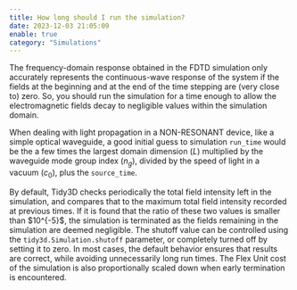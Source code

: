 ```yaml
---
title: How long should I run the simulation?
date: 2023-12-03 21:05:09
enable: true
category: "Simulations"
---
```

The frequency-domain response obtained in the FDTD simulation only accurately represents the continuous-wave response of the system if the fields at the beginning and at the end of the time stepping are (very close to) zero. So, you should run the simulation for a time enough to allow the electromagnetic fields decay to negligible values within the simulation domain.

When dealing with light propagation in a NON-RESONANT device, like a simple optical waveguide, a good initial guess to simulation `run_time` would be the a few times the largest domain dimension ($L$) multiplied by the waveguide mode group index ($n_g$), divided by the speed of light in a vacuum ($c_0$), plus the `source_time`.

<div><div>By default, Tidy3D checks periodically the total field intensity left in the simulation, and compares that to the maximum total field intensity recorded at previous times. If it is found that the ratio of these two values is smaller than $10^{-5}$, the simulation is terminated as the fields remaining in the simulation are deemed negligible. The shutoff value can be controlled using the <code>tidy3d.Simulation.shutoff</code> parameter, or completely turned off by setting it to zero. In most cases, the default behavior ensures that results are correct, while avoiding unnecessarily long run times. The Flex Unit cost of the simulation is also proportionally scaled down when early termination is encountered.</div></div>
